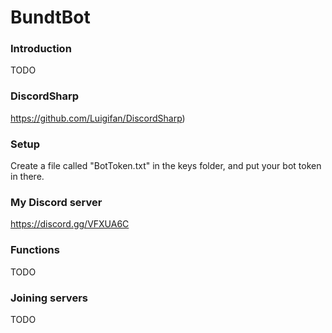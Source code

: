 # BundtBot
### Introduction
TODO

### DiscordSharp
https://github.com/Luigifan/DiscordSharp)

### Setup
Create a file called "BotToken.txt" in the keys folder, and put your bot token in there.

### My Discord server
https://discord.gg/VFXUA6C

### Functions
TODO

### Joining servers
TODO

